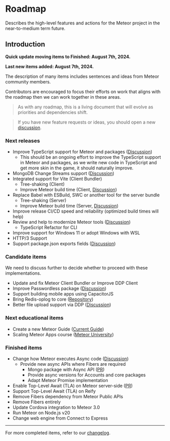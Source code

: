 # Roadmap

Describes the high-level features and actions for the Meteor project in the near-to-medium term future.

## Introduction

**Quick update moving items to Finished: August 7th, 2024.**

**Last new items added: August 7th, 2024.**

The description of many items includes sentences and ideas from Meteor community members.

Contributors are encouraged to focus their efforts on work that aligns with the roadmap then we can work together in these areas.

> As with any roadmap, this is a living document that will evolve as priorities and dependencies shift.

> If you have new feature requests or ideas, you should open a new [discussion](https://github.com/meteor/meteor/discussions/new).

### Next releases

- Improve TypeScript support for Meteor and packages ([Discussion](https://github.com/meteor/meteor/discussions/12080))
  - This should be an ongoing effort to improve the TypeScript support in Meteor and packages, as we write new code in TypeScript and get more skin in the game, it should naturally improve.
- MongoDB Change Streams support ([Discussion](https://github.com/meteor/meteor/discussions/11842))
- Integrated support for Vite (Client Bundler)
  - Tree-shaking (Client)
  - Improve Meteor build time (Client, [Discussion](https://github.com/meteor/meteor/discussions/11587))
- Replace Babel with ESBuild, SWC or another tool for the server bundle
  - Tree-shaking (Server)
  - Improve Meteor build time (Server, [Discussion](https://github.com/meteor/meteor/discussions/11587))
- Improve release CI/CD speed and reliability (optimized build times will help)
- Review and help to modernize Meteor tools ([Discussion](https://github.com/meteor/meteor/discussions/12073))
  - TypeScript Refactor for CLI
- Improve support for Windows 11 or adopt Windows with WSL
- HTTP/3 Support
- Support package.json exports fields ([Discussion](https://github.com/meteor/meteor/discussions/11727))

### Candidate items

We need to discuss further to decide whether to proceed with these implementations.

- Update and fix Meteor Client Bundler or Improve DDP Client
- Improve Passwordless package ([Discussion](https://github.com/meteor/meteor/discussions/12075))
- Support building mobile apps using CapacitorJS
- Bring Redis-oplog to core ([Repository](https://github.com/Meteor-Community-Packages/redis-oplog))
- Better file upload support via DDP ([Discussion](https://github.com/meteor/meteor/discussions/11523))

### Next educational items

- Create a new Meteor Guide ([Current Guide](https://guide.meteor.com/))
- Scaling Meteor Apps course ([Meteor University](https://university.meteor.com/))

### Finished items

- Change how Meteor executes Async code ([Discussion](https://github.com/meteor/meteor/discussions/11505))
  - Provide new async APIs where Fibers are required
    - Mongo package with Async API ([PR](https://github.com/meteor/meteor/pull/12028))
    - Provide async versions for Accounts and core packages
    - Adapt Meteor Promise implementation
- Enable Top-Level Await (TLA) on Meteor server-side ([PR](https://github.com/meteor/meteor/pull/12095))
- Support Top-Level Await (TLA) on Reify
- Remove Fibers dependency from Meteor Public APIs
- Remove Fibers entirely
- Update Cordova integration to Meteor 3.0
- Run Meteor on Node.js v20
- Change web engine from Connect to Express

-----------

For more completed items, refer to our [changelog](https://docs.meteor.com/changelog.html).
